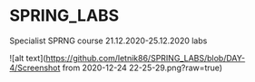 # SPRING_LABS
Specialist SPRNG course 21.12.2020-25.12.2020 labs

![alt text](https://github.com/letnik86/SPRING_LABS/blob/DAY-4/Screenshot from 2020-12-24 22-25-29.png?raw=true)

